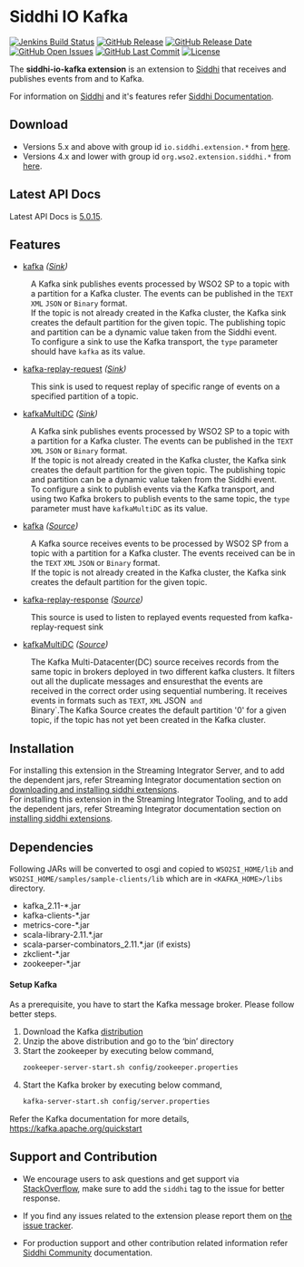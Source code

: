 Siddhi IO Kafka
======================================

  [![Jenkins Build Status](https://wso2.org/jenkins/job/siddhi/job/siddhi-io-kafka/badge/icon)](https://wso2.org/jenkins/job/siddhi/job/siddhi-io-kafka/)
  [![GitHub Release](https://img.shields.io/github/release/siddhi-io/siddhi-io-kafka.svg)](https://github.com/siddhi-io/siddhi-io-kafka/releases)
  [![GitHub Release Date](https://img.shields.io/github/release-date/siddhi-io/siddhi-io-kafka.svg)](https://github.com/siddhi-io/siddhi-io-kafka/releases)
  [![GitHub Open Issues](https://img.shields.io/github/issues-raw/siddhi-io/siddhi-io-kafka.svg)](https://github.com/siddhi-io/siddhi-io-kafka/issues)
  [![GitHub Last Commit](https://img.shields.io/github/last-commit/siddhi-io/siddhi-io-kafka.svg)](https://github.com/siddhi-io/siddhi-io-kafka/commits/master)
  [![License](https://img.shields.io/badge/License-Apache%202.0-blue.svg)](https://opensource.org/licenses/Apache-2.0)

The **siddhi-io-kafka extension** is an extension to <a target="_blank" href="https://wso2.github.io/siddhi">Siddhi</a> that receives and publishes events from and to Kafka.

For information on <a target="_blank" href="https://siddhi.io/">Siddhi</a> and it's features refer <a target="_blank" href="https://siddhi.io/redirect/docs.html">Siddhi Documentation</a>. 

## Download

* Versions 5.x and above with group id `io.siddhi.extension.*` from <a target="_blank" href="https://mvnrepository.com/artifact/io.siddhi.extension.io.kafka/siddhi-io-kafka/">here</a>.
* Versions 4.x and lower with group id `org.wso2.extension.siddhi.*` from <a target="_blank" href="https://mvnrepository.com/artifact/org.wso2.extension.siddhi.io.kafka/siddhi-io-kafka">here</a>.

## Latest API Docs 

Latest API Docs is <a target="_blank" href="https://siddhi-io.github.io/siddhi-io-kafka/api/5.0.15">5.0.15</a>.

## Features

* <a target="_blank" href="https://siddhi-io.github.io/siddhi-io-kafka/api/5.0.15/#kafka-sink">kafka</a> *(<a target="_blank" href="http://siddhi.io/en/v5.1/docs/query-guide/#sink">Sink</a>)*<br> <div style="padding-left: 1em;"><p><p style="word-wrap: break-word;margin: 0;">A Kafka sink publishes events processed by WSO2 SP to a topic with a partition for a Kafka cluster. The events can be published in the <code>TEXT</code> <code>XML</code> <code>JSON</code> or <code>Binary</code> format.<br>If the topic is not already created in the Kafka cluster, the Kafka sink creates the default partition for the given topic. The publishing topic and partition can be a dynamic value taken from the Siddhi event.<br>To configure a sink to use the Kafka transport, the <code>type</code> parameter should have <code>kafka</code> as its value.</p></p></div>
* <a target="_blank" href="https://siddhi-io.github.io/siddhi-io-kafka/api/5.0.15/#kafka-replay-request-sink">kafka-replay-request</a> *(<a target="_blank" href="http://siddhi.io/en/v5.1/docs/query-guide/#sink">Sink</a>)*<br> <div style="padding-left: 1em;"><p><p style="word-wrap: break-word;margin: 0;">This sink is used to request replay of specific range of events on a specified partition of a topic.</p></p></div>
* <a target="_blank" href="https://siddhi-io.github.io/siddhi-io-kafka/api/5.0.15/#kafkamultidc-sink">kafkaMultiDC</a> *(<a target="_blank" href="http://siddhi.io/en/v5.1/docs/query-guide/#sink">Sink</a>)*<br> <div style="padding-left: 1em;"><p><p style="word-wrap: break-word;margin: 0;">A Kafka sink publishes events processed by WSO2 SP to a topic with a partition for a Kafka cluster. The events can be published in the <code>TEXT</code> <code>XML</code> <code>JSON</code> or <code>Binary</code> format.<br>If the topic is not already created in the Kafka cluster, the Kafka sink creates the default partition for the given topic. The publishing topic and partition can be a dynamic value taken from the Siddhi event.<br>To configure a sink to publish events via the Kafka transport, and using two Kafka brokers to publish events to the same topic, the <code>type</code> parameter must have <code>kafkaMultiDC</code> as its value.</p></p></div>
* <a target="_blank" href="https://siddhi-io.github.io/siddhi-io-kafka/api/5.0.15/#kafka-source">kafka</a> *(<a target="_blank" href="http://siddhi.io/en/v5.1/docs/query-guide/#source">Source</a>)*<br> <div style="padding-left: 1em;"><p><p style="word-wrap: break-word;margin: 0;">A Kafka source receives events to be processed by WSO2 SP from a topic with a partition for a Kafka cluster. The events received can be in the <code>TEXT</code> <code>XML</code> <code>JSON</code> or <code>Binary</code> format.<br>If the topic is not already created in the Kafka cluster, the Kafka sink creates the default partition for the given topic.</p></p></div>
* <a target="_blank" href="https://siddhi-io.github.io/siddhi-io-kafka/api/5.0.15/#kafka-replay-response-source">kafka-replay-response</a> *(<a target="_blank" href="http://siddhi.io/en/v5.1/docs/query-guide/#source">Source</a>)*<br> <div style="padding-left: 1em;"><p><p style="word-wrap: break-word;margin: 0;">This source is used to listen to replayed events requested from kafka-replay-request sink</p></p></div>
* <a target="_blank" href="https://siddhi-io.github.io/siddhi-io-kafka/api/5.0.15/#kafkamultidc-source">kafkaMultiDC</a> *(<a target="_blank" href="http://siddhi.io/en/v5.1/docs/query-guide/#source">Source</a>)*<br> <div style="padding-left: 1em;"><p><p style="word-wrap: break-word;margin: 0;">The Kafka Multi-Datacenter(DC) source receives records from the same topic in brokers deployed in two different kafka clusters. It filters out all the duplicate messages and ensuresthat the events are received in the correct order using sequential numbering. It receives events in formats such as <code>TEXT</code>, <code>XML</code> JSON<code> and </code>Binary`.The Kafka Source creates the default partition '0' for a given topic, if the topic has not yet been created in the Kafka cluster.</p></p></div>

## Installation

For installing this extension in the Streaming Integrator Server, and to add the dependent jars, refer Streaming Integrator documentation section on <a target="_blank" href="https://ei.docs.wso2.com/en/7.1.0/streaming-integrator/connectors/downloading-and-Installing-Siddhi-Extensions/">downloading and installing siddhi extensions</a>.\
For installing this extension in the Streaming Integrator Tooling, and to add the dependent jars, refer Streaming Integrator documentation section on <a target="_blank" href="https://ei.docs.wso2.com/en/7.1.0/streaming-integrator/develop/installing-siddhi-extensions/">installing siddhi extensions</a>.

## Dependencies 

Following JARs will be converted to osgi and copied to `WSO2SI_HOME/lib` and `WSO2SI_HOME/samples/sample-clients/lib` which are in `<KAFKA_HOME>/libs` directory.

 - kafka_2.11-*.jar
 - kafka-clients-*.jar
 - metrics-core-*.jar
 - scala-library-2.11.*.jar
 - scala-parser-combinators_2.11.*.jar (if exists)
 - zkclient-*.jar
 - zookeeper-*.jar 

#### Setup Kafka

As a prerequisite, you have to start the Kafka message broker. Please follow better steps.
1. Download the Kafka [distribution](https://kafka.apache.org/downloads)
2. Unzip the above distribution and go to the ‘bin’ directory
3. Start the zookeeper by executing below command,
    ```bash
    zookeeper-server-start.sh config/zookeeper.properties
    ```
4. Start the Kafka broker by executing below command,
    ```bash
    kafka-server-start.sh config/server.properties
    ```

Refer the Kafka documentation for more details, https://kafka.apache.org/quickstart 

## Support and Contribution

* We encourage users to ask questions and get support via <a target="_blank" href="https://stackoverflow.com/questions/tagged/siddhi">StackOverflow</a>, make sure to add the `siddhi` tag to the issue for better response.

* If you find any issues related to the extension please report them on <a target="_blank" href="https://github.com/siddhi-io/siddhi-io-kafka/issues">the issue tracker</a>.

* For production support and other contribution related information refer <a target="_blank" href="https://siddhi.io/community/">Siddhi Community</a> documentation.
